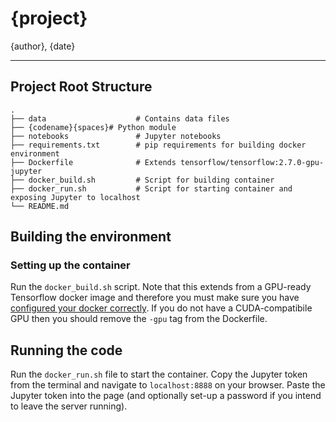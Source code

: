 # {project}


{author}, {date}

---

## Project Root Structure

```
.
├── data                    # Contains data files
├── {codename}{spaces}# Python module 
├── notebooks               # Jupyter notebooks
├── requirements.txt        # pip requirements for building docker environment
├── Dockerfile              # Extends tensorflow/tensorflow:2.7.0-gpu-jupyter
├── docker_build.sh         # Script for building container
├── docker_run.sh           # Script for starting container and exposing Jupyter to localhost
└── README.md
```

## Building the environment

### Setting up the container

Run the `docker_build.sh` script. Note that this extends from a GPU-ready Tensorflow docker image and therefore you must make sure you have [configured your docker correctly](https://docs.nvidia.com/datacenter/cloud-native/container-toolkit/install-guide.html). If you do not have a CUDA-compatibile GPU then you should remove the `-gpu` tag from the Dockerfile.

## Running the code

Run the `docker_run.sh` file to start the container. Copy the Jupyter token from the terminal and navigate to `localhost:8888` on your browser. Paste the Jupyter token into the page (and optionally set-up a password if you intend to leave the server running). 
